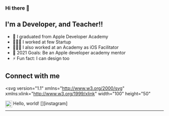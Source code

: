 ### Hi there 👋

<!--
**reyhanl/reyhanl** is a ✨ _special_ ✨ repository because its `README.md` (this file) appears on your GitHub profile.
-->

## I'm a Developer, and Teacher!!

- 🍎 I graduated from Apple Developer Academy 
- 🧑🏼‍💻 I worked at few Startup
- 👨🏼‍🏫 I also worked at an Academy as iOS Facilitator
- 🍎 2021 Goals: Be an Apple developer academy mentor
- ⚡ Fun fact: I can design too

## Connect with me


<svg version="1.1"
     xmlns="http://www.w3.org/2000/svg"
     xmlns:xlink="http://www.w3.org/1999/xlink"
     width="100" height="50"
>
  <text font-size="16" x="10" y="20">
    <tspan fill="red">Hello</tspan>,
    <tspan fill="green">world</tspan>!
  </text>
</svg>
[<img align="left" alt="codeSTACKr | Instagram" width="22px" style="color: white" src="https://cdn.jsdelivr.net/npm/simple-icons@v3/icons/instagram.svg" />][instagram]


---


[instagram]: https://instagram.com/reyhanmuhammadl
[linkedin]: https://linkedin.com/in/reyhan-muhammad-894148173/
